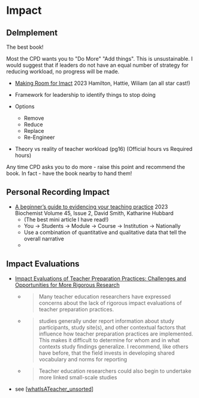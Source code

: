 Impact
======

DeImplement
-----------

The best book!

Most the CPD wants you to "Do More" "Add things". 
This is unsustainable.
I would suggest that if leaders do not have an equal number of strategy for reducing workload, no progress will be made.
* [Making Room for Imact](https://uk.sagepub.com/en-gb/eur/making-room-for-impact/book284976) 2023 Hamilton, Hattie, Wiliam (an all star cast!)

* Framework for leadership to identify things to stop doing
* Options
    * Remove
    * Reduce
    * Replace
    * Re-Engineer
* Theory vs reality of teacher workload (pg16) (Official hours vs Required hours)

Any time CPD asks you to do more - raise this point and recommend the book. In fact - have the book nearby to hand them!

Personal Recording Impact
-------------------------

* [A beginner’s guide to evidencing your teaching practice](https://doi.org/10.1042/bio_2023_110) 2023 Biochemist Volume 45, Issue 2, David Smith, Katharine Hubbard
    * (The best mini article I have read!)
    * You -> Students -> Module -> Course -> Institution -> Nationally
    * Use a combination of quantitative and qualitative data that tell the overall narrative
    * 

Impact Evaluations
------------------

* [Impact Evaluations of Teacher Preparation Practices: Challenges and Opportunities for More Rigorous Research](https://doi.org/10.3102/00346543231174413)
    * > Many teacher education researchers have expressed concerns about the lack of rigorous impact evaluations of teacher preparation practices.
    * > studies generally under report information about study participants, study site(s), and other contextual factors that influence how teacher preparation practices are implemented. This makes it difficult to determine for whom and in what contexts study findings generalize. I recommend, like others have before, that the field invests in developing shared vocabulary and norms for reporting
    * > Teacher education researchers could also begin to undertake more linked small-scale studies

* see [[whatIsATeacher_unsorted]]

[//begin]: # "Autogenerated link references for markdown compatibility"
[whatIsATeacher_unsorted]: whatIsATeacher_unsorted.md "Nonsense - needs rework"
[//end]: # "Autogenerated link references"